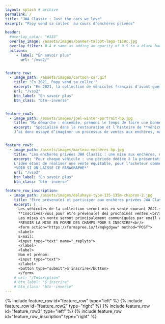 ```yaml
---
layout: splash # archive
permalink: /
title: "JWA Classic : Just the cars we love"
excerpt: "Papy vend sa collec' au cours d'enchères privées"

header:
  #overlay_color: "#333"
  overlay_image: /assets/images/banner-talbot-lago-t150c.jpg
  overlay_filter: 0.4 # same as adding an opacity of 0.5 to a black background
  actions:
     - label: "En savoir plus"
       url: "/vso2/"


feature_row:
  - image_path: /assets/images/cartoon-car.gif
    title: "En 2021, Papy vend sa collec'"
    excerpt: "En 2021, la collection de véhicules français d'avant-guerre de JWA Classic sera mise en vente progressivemment via notre site, au cours d'enchères privées et originales. "
    url: "/vso2"
    btn_label: "En savoir plus"
    btn_class: "btn--inverse"


feature_row2:
  - image_path: /assets/images/joel-winter-portrait-hp.jpg
    title: "Ma démarche : ensemble, prenons le temps de faire une bonne affaire !'"
    excerpt: "Spécialisé dans la restauration et l’histoire de **véhicules français d’avant-guerre**, je souhaite aujourd’hui céder une partie de ma collection.
    J’ai donc essayé d’imaginer un processus de ventes aux enchères, mais en plus sympa,  pour céder progressivement mes voitures **à un prix équitable** et tout en profitant du **plaisir de rencontrer d’autres collectionneurs**."


feature_row3:
  - image_path: /assets/images/marteau-enchères-hp.jpg
    title: "Les enchères privées JWA Classic : une mise aux enchères, mais en plus sympa et équitable"
    excerpt: "Pour chaque véhicule : une période dédiée à la présentation détaillée du véhicule, suivie d'une mise aux enchères, sans prix de réserve ni frais additionnel pour l'acheteur.<br/>
    L'idée étant de réaliser une vente équitable, pour l'acheteur comme pour le vendeur, en toute transparence à chaque étape de la transaction.<br/>
    *VOIR SI ON LAISSE CE PARAGRAPHE*"
    url: "/vso2"
    btn_label: "En savoir plus"
    btn_class: "btn--inverse"

feature_row_inscription:
  - image_path: /assets/images/delahaye-type-135-135m-chapron-2.jpg
    title: "Etre prévenu(e) et participer aux enchères privées JWA Classic"
    excerpt: |
      Les véhicules de la collection seront mis en vente courant 2021.<br/>
      **Inscrivez-vous pour être prévenu(e) des prochaines ventes.<br/>
      Les mises en vente seront principalement communiquées par email aux inscrits.**<br/>
      *REVOIR LA MISE EN FORME DES CHAMPS POUR S INSCRIRE*<br/>
      <form action="https://formspree.io/f/mqkgdgww" method="POST">
      <label>
      E-mail:
      <input type="text" name="_replyto">
      </label>
      <label>
      Nom et prénom:
      <input type="text">
      </label>
      <button type="submit">S'inscrire</button>
      </form>
    # url: "/Inscription"
    # btn_label: "S'inscrire"
    # btn_class: "btn--inverse"
---
```


{% include feature_row id="feature_row" type="left" %}
{% include feature_row id="feature_row2" type="right" %}
{% include feature_row id="feature_row3" type="left" %}
{% include feature_row id="feature_row_inscription" type="right" %}

